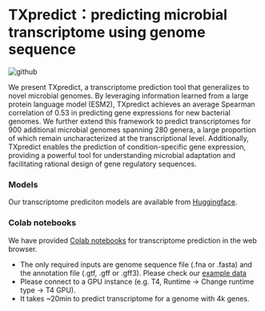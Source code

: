 # TXpredict：predicting microbial transcriptome using genome sequence
![github](https://github.com/user-attachments/assets/697aeda2-d6d4-421d-8240-2368c4570c65)

We present TXpredict, a transcriptome prediction tool that generalizes to novel microbial genomes. By leveraging information learned from a large protein language model (ESM2), TXpredict achieves an average Spearman correlation of 0.53 in predicting gene expressions for new bacterial genomes. We further extend this framework to predict transcriptomes for 900 additional microbial genomes spanning 280 genera, a large proportion of which remain uncharacterized at the transcriptional level. Additionally, TXpredict enables the prediction of condition-specific gene expression, providing a powerful tool for understanding microbial adaptation and facilitating rational design of gene regulatory sequences.

### Models
Our transcriptome prediciton models are available from [Huggingface](https://huggingface.co/lingxusb/TXpredict/tree/main).

### Colab notebooks
We have provided [Colab notebooks](https://colab.research.google.com/drive/1Kd-QIwTgESIg_62b4rstuT1KO-NMqtPL?usp=sharing) for transcriptome prediction in the web browser. 
- The only required inputs are genome sequence file (.fna or .fasta) and the annotation file (.gtf, .gff or .gff3). Please check our [example data](https://github.com/lingxusb/TXpredict/tree/main/example_data)
- Please connect to a GPU instance (e.g. T4, Runtime -> Change runtime type -> T4 GPU).
- It takes ~20min to predict transcriptome for a genome with 4k genes.
